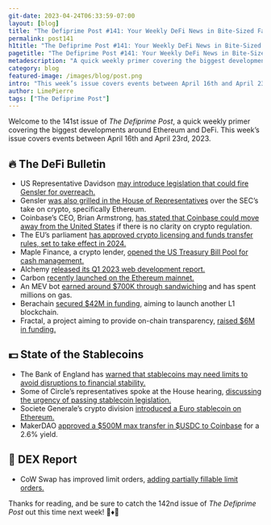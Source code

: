 ```yaml
---
git-date: 2023-04-24T06:33:59-07:00
layout: [blog]
title: "The Defiprime Post #141: Your Weekly DeFi News in Bite-Sized Fashion"
permalink: post141
h1title: "The Defiprime Post #141: Your Weekly DeFi News in Bite-Sized Fashion"
pagetitle: "The Defiprime Post #141: Your Weekly DeFi News in Bite-Sized Fashion"
metadescription: "A quick weekly primer covering the biggest developments around Ethereum and DeFi. This week’s issue covers events between April 16th and April 23rd, 2023"
category: blog
featured-image: /images/blog/post.png
intro: "This week’s issue covers events between April 16th and April 23rd, 2023"
author: LimePierre
tags: ["The Defiprime Post"]
---
```


Welcome to the 141st issue of _The Defiprime Post_, a quick weekly primer covering the biggest developments around Ethereum and DeFi. This week’s issue covers events between April 16th and April 23rd, 2023.


## 🔥 The DeFi Bulletin

* US Representative Davidson [may introduce legislation that could fire Gensler for overreach.](https://cointelegraph.com/news/rep-davidson-to-introduce-legislation-to-fire-sec-boss-gensler-for-crypto-overreach)
* Gensler [was also grilled in the House of Representatives](https://www.theblock.co/post/226877/gensler-sec-congress-hearing-crypto) over the SEC’s take on crypto, specifically Ethereum.
* Coinbase’s CEO, Brian Armstrong, [has stated that Coinbase could move away from the United States](https://www.coindesk.com/business/2023/04/18/coinbase-could-move-away-from-us-if-no-regulatory-clarity-ceo-brian-armstrong/) if there is no clarity on crypto regulation.
* The EU’s parliament [has approved crypto licensing and funds transfer rules, set to take effect in 2024.](https://www.coindesk.com/policy/2023/04/20/eu-parliament-approves-crypto-licensing-funds-transfer-rules/)
* Maple Finance, a crypto lender, [opened the US Treasury Bill Pool for cash management.](https://www.coindesk.com/business/2023/04/19/crypto-lender-maple-finance-opens-us-treasury-bill-pool-for-cash-management/)
* Alchemy [released its Q1 2023 web development report.](https://www.alchemy.com/blog/web3-developer-report-q1-2023?s=35)
* Carbon [recently launched on the Ethereum mainnet.](https://medium.com/carbondefi/carbon-mainnet-launch-4c1423a9960c)
* An MEV bot [earned around $700K through sandwiching](https://www.theblock.co/post/227110/mev-trading-bot-memecoins-subway) and has spent millions on gas.
* Berachain [secured $42M in funding](https://www.theblock.co/post/227344/berachain-funding-new-layer-1-blockchain), aiming to launch another L1 blockchain.
* Fractal, a project aiming to provide on-chain transparency, [raised $6M in funding.](https://www.theblock.co/post/226652/crypto-transparency-fractal-raises-6-million-to-reshape-market-structure-after-ftx-3ac)


## 💵 State of the Stablecoins

* The Bank of England has [warned that stablecoins may need limits to avoid disruptions to financial stability.](https://www.cnbc.com/2023/04/17/crypto-stablecoins-might-need-limits-warns-bank-of-england-.html)
* Some of Circle’s representatives spoke at the House hearing, [discussing the urgency of passing stablecoin legislation.](https://www.circle.com/blog/u.s.-congressional-committee-highlights-the-importance-of-payment-stablecoin-legislation)
* Societe Generale’s crypto division [introduced a Euro stablecoin on Ethereum.](https://www.coindesk.com/business/2023/04/20/societe-generales-crypto-division-introduces-euro-stablecoin-on-ethereum/)
* MakerDAO [approved a $500M max transfer in $USDC to Coinbase](https://www.coindesk.com/business/2023/04/20/crypto-lending-protocol-makerdao-approves-transferring-a-maximum-of-500m-in-usdc-to-coinbase-custody-for-26-yield/) for a 2.6% yield.


## 💱 DEX Report

* CoW Swap has improved limit orders, [adding partially fillable limit orders.](https://cow-protocol.medium.com/cow-swap-improves-the-limit-order-experience-with-partially-fillable-limit-orders-45f19143e87d)

Thanks for reading, and be sure to catch the 142nd issue of _The Defiprime Post_ out this time next week! 👋♦️👋